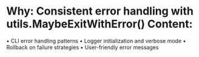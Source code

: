 # Why: Consistent error handling with utils.MaybeExitWithError() Content:

• CLI error handling patterns
• Logger initialization and verbose mode
• Rollback on failure strategies
• User-friendly error messages
